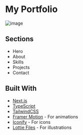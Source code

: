 # My Portfolio

![image](https://github.com/user-attachments/assets/aa00f62f-d049-4c38-a42e-e5365f2d60ce)

## Sections

- Hero
- About
- Skills
- Projects
- Contact

## Built With

- [Next.js](https://nextjs.org/)
- [TypeScript](https://www.typescriptlang.org/)
- [TailwindCSS](https://tailwindcss.com/)
- [Framer Motion](https://www.framer.com/motion/) - For animations
- [Iconify](https://icon-sets.iconify.design/) - For icons
- [Lottie Files](https://lottiefiles.com/) - For illustrations
